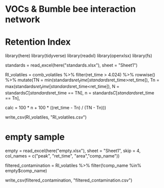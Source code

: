 # VOCs & Bumble bee interaction network

# Retention Index

library(here)
library(tidyverse)
library(readxl)
library(openxlsx)
library(fs)


standards = read_excel(here("standards.xlsx"), sheet = "Sheet1") 
                  

RI_volatiles = comb_volatiles %>% filter(ret_time > 4.024) %>% rowwise() %>% mutate(TN = min(standards$ret_time[standards$ret_time>ret_time]),
                                                                                 Tn = max(standards$ret_time[standards$ret_time<ret_time]),
                                                                                 N = standards$C[standards$ret_time == TN],
                                                                                 n = standards$C[standards$ret_time == Tn],

calc = 100 * n + 100 * ((ret_time - Tn) / (TN - Tn)))

write_csv(RI_volatiles, "RI_volatiles.csv")

# empty sample

empty = read_excel(here("empty.xlsx"), sheet = "Sheet1", skip = 4, 
                   col_names = c("peak", "ret_time", "area","comp_name"))

filtered_contamination = RI_volatiles %>% filter(!comp_name %in% empty$comp_name)

write_csv(filtered_contamination, "filtered_contamination.csv")
